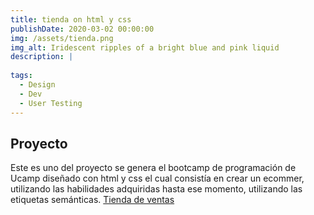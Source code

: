 ```yaml
---
title: tienda on html y css
publishDate: 2020-03-02 00:00:00
img: /assets/tienda.png
img_alt: Iridescent ripples of a bright blue and pink liquid
description: |
  
tags:
  - Design
  - Dev
  - User Testing
---
```


## Proyecto

Este es uno del proyecto se genera el bootcamp de programación de Ucamp diseñado con html y css el cual consistía en crear un ecommer, utilizando las habilidades adquiridas hasta ese momento, utilizando las etiquetas semánticas. 
 <a href="https://beautiful-phoenix-f114b7.netlify.app">Tienda de ventas</a> 


